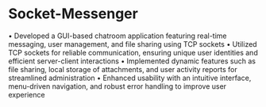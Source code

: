 # Socket-Messenger
• Developed a GUI-based chatroom application featuring real-time messaging, user management, and file sharing using TCP sockets
• Utilized TCP sockets for reliable communication, ensuring unique user identities and efficient server-client interactions
• Implemented dynamic features such as file sharing, local storage of attachments, and user activity reports for streamlined administration
• Enhanced usability with an intuitive interface, menu-driven navigation, and robust error handling to improve user experience

